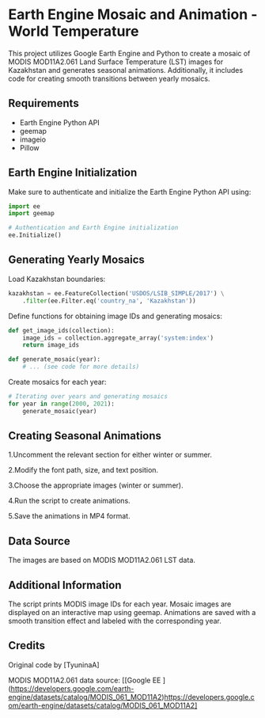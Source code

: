 # Earth Engine Mosaic and Animation - World Temperature
This project utilizes Google Earth Engine and Python to create a mosaic of MODIS MOD11A2.061 Land Surface Temperature (LST) images for Kazakhstan and generates seasonal animations. Additionally, it includes code for creating smooth transitions between yearly mosaics.

## Requirements
- Earth Engine Python API
- geemap
- imageio
- Pillow

  
## Earth Engine Initialization
Make sure to authenticate and initialize the Earth Engine Python API using:

```python
import ee
import geemap

# Authentication and Earth Engine initialization
ee.Initialize()
```

## Generating Yearly Mosaics
Load Kazakhstan boundaries:
```python
kazakhstan = ee.FeatureCollection('USDOS/LSIB_SIMPLE/2017') \
    .filter(ee.Filter.eq('country_na', 'Kazakhstan'))
```

Define functions for obtaining image IDs and generating mosaics:
```python
def get_image_ids(collection):
    image_ids = collection.aggregate_array('system:index')
    return image_ids

def generate_mosaic(year):
    # ... (see code for more details)
```
Create mosaics for each year:
```python
# Iterating over years and generating mosaics
for year in range(2000, 2021):
    generate_mosaic(year)
```
## Creating Seasonal Animations
1.Uncomment the relevant section for either winter or summer.  

2.Modify the font path, size, and text position.  

3.Choose the appropriate images (winter or summer).  

4.Run the script to create animations.    

5.Save the animations in MP4 format.  

## Data Source
The images are based on MODIS MOD11A2.061 LST data.

## Additional Information
The script prints MODIS image IDs for each year.
Mosaic images are displayed on an interactive map using geemap.
Animations are saved with a smooth transition effect and labeled with the corresponding year.

## Credits
Original code by [TyuninaA]

MODIS MOD11A2.061 data source: [[Google EE ] (https://developers.google.com/earth-engine/datasets/catalog/MODIS_061_MOD11A2)https://developers.google.com/earth-engine/datasets/catalog/MODIS_061_MOD11A2]
